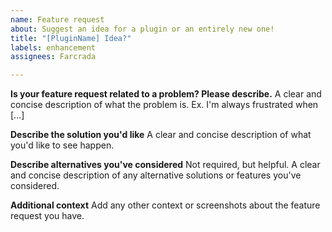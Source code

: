 ```yaml
---
name: Feature request
about: Suggest an idea for a plugin or an entirely new one!
title: "[PluginName] Idea?"
labels: enhancement
assignees: Farcrada

---
```


**Is your feature request related to a problem? Please describe.**
A clear and concise description of what the problem is. Ex. I'm always frustrated when [...]

**Describe the solution you'd like**
A clear and concise description of what you'd like to see happen.

**Describe alternatives you've considered**
Not required, but helpful.
A clear and concise description of any alternative solutions or features you've considered.

**Additional context**
Add any other context or screenshots about the feature request you have.
